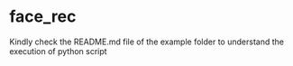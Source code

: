 # face_rec

Kindly check the README.md file of the example folder to understand the execution of python script

